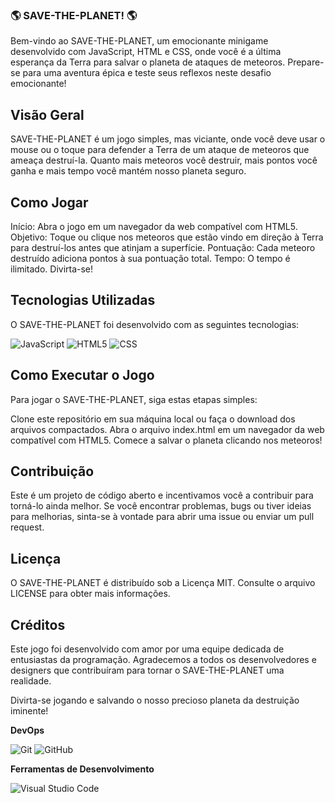 <h3> 🌎 SAVE-THE-PLANET! 🌎 </h3>
Bem-vindo ao SAVE-THE-PLANET, um emocionante minigame desenvolvido com JavaScript, HTML e CSS, onde você é a última esperança da Terra para salvar o planeta de ataques de meteoros. Prepare-se para uma aventura épica e teste seus reflexos neste desafio emocionante!

## Visão Geral
SAVE-THE-PLANET é um jogo simples, mas viciante, onde você deve usar o mouse ou o toque para defender a Terra de um ataque de meteoros que ameaça destruí-la. Quanto mais meteoros você destruir, mais pontos você ganha e mais tempo você mantém nosso planeta seguro.

## Como Jogar
Início: Abra o jogo em um navegador da web compatível com HTML5.
Objetivo: Toque ou clique nos meteoros que estão vindo em direção à Terra para destruí-los antes que atinjam a superfície.
Pontuação: Cada meteoro destruído adiciona pontos à sua pontuação total.
Tempo: O tempo é ilimitado. Divirta-se!

## Tecnologias Utilizadas
O SAVE-THE-PLANET foi desenvolvido com as seguintes tecnologias:

  ![JavaScript](https://img.shields.io/badge/-JavaScript-333333?style=flat&logo=javascript)
  ![HTML5](https://img.shields.io/badge/-HTML5-333333?style=flat&logo=HTML5)
  ![CSS](https://img.shields.io/badge/-CSS-333333?style=flat&logo=CSS3&logoColor=1572B6)
  
## Como Executar o Jogo
Para jogar o SAVE-THE-PLANET, siga estas etapas simples:

Clone este repositório em sua máquina local ou faça o download dos arquivos compactados.
Abra o arquivo index.html em um navegador da web compatível com HTML5.
Comece a salvar o planeta clicando nos meteoros!

## Contribuição
Este é um projeto de código aberto e incentivamos você a contribuir para torná-lo ainda melhor. Se você encontrar problemas, bugs ou tiver ideias para melhorias, sinta-se à vontade para abrir uma issue ou enviar um pull request.

## Licença
O SAVE-THE-PLANET é distribuído sob a Licença MIT. Consulte o arquivo LICENSE para obter mais informações.

## Créditos
Este jogo foi desenvolvido com amor por uma equipe dedicada de entusiastas da programação. Agradecemos a todos os desenvolvedores e designers que contribuíram para tornar o SAVE-THE-PLANET uma realidade.

Divirta-se jogando e salvando o nosso precioso planeta da destruição iminente!

  **DevOps**

  ![Git](https://img.shields.io/badge/-Git-333333?style=flat&logo=git)
  ![GitHub](https://img.shields.io/badge/-GitHub-333333?style=flat&logo=github)
  
  **Ferramentas de Desenvolvimento**

  ![Visual Studio Code](https://img.shields.io/badge/-Visual%20Studio%20Code-333333?style=flat&logo=visual-studio-code&logoColor=007ACC)
